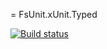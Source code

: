 = FsUnit.xUnit.Typed

[![Build status](https://ci.appveyor.com/api/projects/status/q99p965qj63xt962?svg=true)](https://ci.appveyor.com/project/rasch/fsunit-xunit-typed)